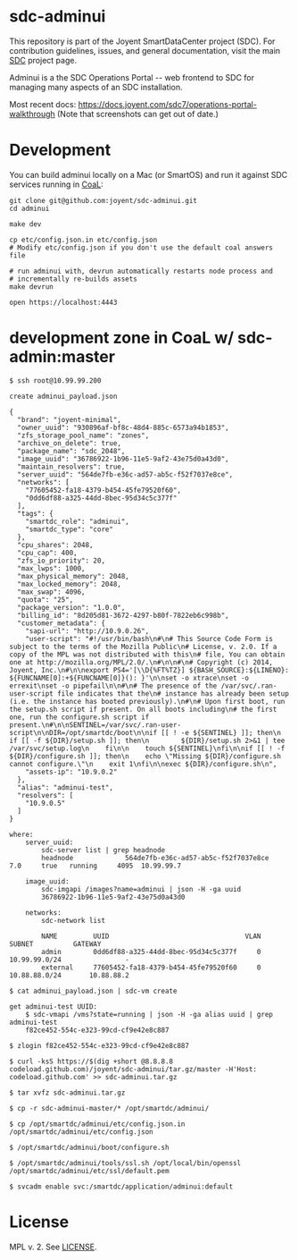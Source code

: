 <!--
    This Source Code Form is subject to the terms of the Mozilla Public
    License, v. 2.0. If a copy of the MPL was not distributed with this
    file, You can obtain one at http://mozilla.org/MPL/2.0/.
-->

<!--
    Copyright (c) 2014, Joyent, Inc.
-->

# sdc-adminui

This repository is part of the Joyent SmartDataCenter project (SDC).  For
contribution guidelines, issues, and general documentation, visit the main
[SDC](http://github.com/joyent/sdc) project page.

Adminui is a the SDC Operations Portal -- web frontend to SDC for managing many
aspects of an SDC installation.

Most recent docs: <https://docs.joyent.com/sdc7/operations-portal-walkthrough>
(Note that screenshots can get out of date.)


# Development

You can build adminui locally on a Mac (or SmartOS) and run it against
SDC services running in
[CoaL](https://github.com/joyent/sdc/blob/master/docs/glossary.md#coal):

    git clone git@github.com:joyent/sdc-adminui.git
    cd adminui

    make dev

    cp etc/config.json.in etc/config.json
    # Modify etc/config.json if you don't use the default coal answers file

    # run adminui with, devrun automatically restarts node process and
    # incrementally re-builds assets
    make devrun

    open https://localhost:4443

# development zone in CoaL w/ sdc-admin:master

    $ ssh root@10.99.99.200

    create adminui_payload.json

    {
      "brand": "joyent-minimal",
      "owner_uuid": "930896af-bf8c-48d4-885c-6573a94b1853",
      "zfs_storage_pool_name": "zones",
      "archive_on_delete": true,
      "package_name": "sdc_2048",
      "image_uuid": "36786922-1b96-11e5-9af2-43e75d0a43d0",
      "maintain_resolvers": true,
      "server_uuid": "564de7fb-e36c-ad57-ab5c-f52f7037e8ce",
      "networks": [
        "77605452-fa18-4379-b454-45fe79520f60",
        "0dd6df88-a325-44dd-8bec-95d34c5c377f"
      ],
      "tags": {
        "smartdc_role": "adminui",
        "smartdc_type": "core"
      },
      "cpu_shares": 2048,
      "cpu_cap": 400,
      "zfs_io_priority": 20,
      "max_lwps": 1000,
      "max_physical_memory": 2048,
      "max_locked_memory": 2048,
      "max_swap": 4096,
      "quota": "25",
      "package_version": "1.0.0",
      "billing_id": "8d205d81-3672-4297-b80f-7822eb6c998b",
      "customer_metadata": {
        "sapi-url": "http://10.9.0.26",
        "user-script": "#!/usr/bin/bash\n#\n# This Source Code Form is subject to the terms of the Mozilla Public\n# License, v. 2.0. If a copy of the MPL was not distributed with this\n# file, You can obtain one at http://mozilla.org/MPL/2.0/.\n#\n\n#\n# Copyright (c) 2014, Joyent, Inc.\n#\n\nexport PS4='[\\D{%FT%TZ}] ${BASH_SOURCE}:${LINENO}: ${FUNCNAME[0]:+${FUNCNAME[0]}(): }'\n\nset -o xtrace\nset -o errexit\nset -o pipefail\n\n#\n# The presence of the /var/svc/.ran-user-script file indicates that the\n# instance has already been setup (i.e. the instance has booted previously).\n#\n# Upon first boot, run the setup.sh script if present. On all boots including\n# the first one, run the configure.sh script if present.\n#\n\nSENTINEL=/var/svc/.ran-user-script\n\nDIR=/opt/smartdc/boot\n\nif [[ ! -e ${SENTINEL} ]]; then\n    if [[ -f ${DIR}/setup.sh ]]; then\n        ${DIR}/setup.sh 2>&1 | tee /var/svc/setup.log\n    fi\n\n    touch ${SENTINEL}\nfi\n\nif [[ ! -f ${DIR}/configure.sh ]]; then\n    echo \"Missing ${DIR}/configure.sh cannot configure.\"\n    exit 1\nfi\n\nexec ${DIR}/configure.sh\n",
        "assets-ip": "10.9.0.2"
      },
      "alias": "adminui-test",
      "resolvers": [
        "10.9.0.5"
      ]
    }

    where:
        server_uuid: 
            sdc-server list | grep headnode
            headnode             564de7fb-e36c-ad57-ab5c-f52f7037e8ce     7.0     true   running     4095  10.99.99.7

        image_uuid:
            sdc-imgapi /images?name=adminui | json -H -ga uuid
            36786922-1b96-11e5-9af2-43e75d0a43d0

        networks: 
            sdc-network list

            NAME         UUID                                  VLAN           SUBNET          GATEWAY
            admin        0dd6df88-a325-44dd-8bec-95d34c5c377f     0    10.99.99.0/24                -
            external     77605452-fa18-4379-b454-45fe79520f60     0    10.88.88.0/24       10.88.88.2

    $ cat adminui_payload.json | sdc-vm create

    get adminui-test UUID:
        $ sdc-vmapi /vms?state=running | json -H -ga alias uuid | grep adminui-test
        f82ce452-554c-e323-99cd-cf9e42e8c887

    $ zlogin f82ce452-554c-e323-99cd-cf9e42e8c887

    $ curl -ksS https://$(dig +short @8.8.8.8 codeload.github.com)/joyent/sdc-adminui/tar.gz/master -H'Host: codeload.github.com' >> sdc-adminui.tar.gz

    $ tar xvfz sdc-adminui.tar.gz

    $ cp -r sdc-adminui-master/* /opt/smartdc/adminui/

    $ cp /opt/smartdc/adminui/etc/config.json.in /opt/smartdc/adminui/etc/config.json

    $ /opt/smartdc/adminui/boot/configure.sh

    $ /opt/smartdc/adminui/tools/ssl.sh /opt/local/bin/openssl /opt/smartdc/adminui/etc/ssl/default.pem

    $ svcadm enable svc:/smartdc/application/adminui:default

# License

MPL v. 2. See [LICENSE](./LICENSE).
